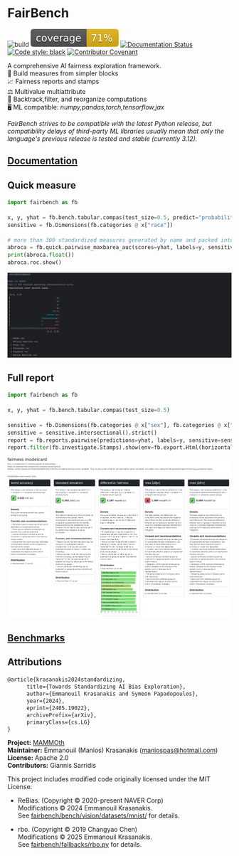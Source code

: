 # FairBench

![build](https://github.com/mever-team/FairBench/actions/workflows/tests.yml/badge.svg)
![coverage](coverage.svg)
[![Documentation Status](https://readthedocs.org/projects/fairbench/badge/?version=latest)](https://fairbench.readthedocs.io/)
[![Code style: black](https://img.shields.io/badge/code%20style-black-000000.svg)](https://github.com/psf/black)
[![Contributor Covenant](https://img.shields.io/badge/Contributor%20Covenant-2.1-4baaaa.svg)](code_of_conduct.md) 

A comprehensive AI fairness exploration framework. <br>
🧱 Build measures from simpler blocks<br>
📈 Fairness reports and stamps <br>
⚖️ Multivalue multiattribute <br>
🧪 Backtrack,filter, and reorganize computations<br>
🖥️ ML compatible: *numpy,pandas,torch,tensorflow,jax*

*FairBench strives to be compatible with the latest Python release, 
but compatibility delays of third-party ML libraries usually 
mean that only the language's previous release is tested and
stable (currently 3.12).*


## [Documentation](https://fairbench.readthedocs.io/)

## Quick measure

```python
import fairbench as fb

x, y, yhat = fb.bench.tabular.compas(test_size=0.5, predict="probabilities")
sensitive = fb.Dimensions(fb.categories @ x["race"])

# more than 300 standardized measures generated by name and packed into a report
abroca = fb.quick.pairwise_maxbarea_auc(scores=yhat, labels=y, sensitive=sensitive)
print(abroca.float())
abroca.roc.show()
```

![docs/simplest.png](docs/simplest.png)


## Full report

```python
import fairbench as fb

x, y, yhat = fb.bench.tabular.compas(test_size=0.5)

sensitive = fb.Dimensions(fb.categories @ x["sex"], fb.categories @ x["race"])
sensitive = sensitive.intersectional().strict()
report = fb.reports.pairwise(predictions=yhat, labels=y, sensitive=sensitive)
report.filter(fb.investigate.Stamps).show(env=fb.export.Html(horizontal=True), depth=1)
```

![docs/stamps.png](docs/stamps.png)


## [Benchmarks](benchmarks/README.md)

## Attributions

```
@article{krasanakis2024standardizing,
      title={Towards Standardizing AI Bias Exploration}, 
      author={Emmanouil Krasanakis and Symeon Papadopoulos},
      year={2024},
      eprint={2405.19022},
      archivePrefix={arXiv},
      primaryClass={cs.LG}
}
```

**Project:** [MAMMOth](https://mammoth-ai.eu/) <br>
**Maintainer:** Emmanouil (Manios) Krasanakis (maniospas@hotmail.com)<br>
**License:** Apache 2.0<br>
**Contributors:** Giannis Sarridis

This project includes modified code originally licensed under the MIT License:

- ReBias. (Copyright © 2020-present NAVER Corp)<br>
Modifications © 2024 Emmanouil Krasanakis.<br>
See [fairbench/bench/vision/datasets/mnist/](fairbench/bench/vision/datasets/mnist/) for details.

- rbo. (Copyright © 2019 Changyao Chen)<br>
Modifications © 2025 Emmanouil Krasanakis.<br>
See [fairbench/fallbacks/rbo.py](fairbench/fallbacks/rbo.py) for details.
